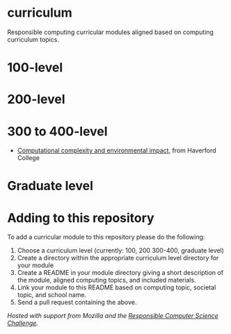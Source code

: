 # curriculum
Responsible computing curricular modules aligned based on computing curriculum topics.

# 100-level

# 200-level

# 300 to 400-level

* [Computational complexity and environmental impact](300-400-level/complexity_environmental_impact), from Haverford College

# Graduate level

# Adding to this repository
To add a curricular module to this repository please do the following:
1. Choose a curriculum level (currently: 100, 200 300-400, graduate level)
2. Create a directory within the appropriate curriculum level directory for your module
3. Create a README in your module directory giving a short description of the module, aligned computing topics, and included materials.
4. Link your module to this README based on computing topic, societal topic, and school name.
5. Send a pull request containing the above.

<em>Hosted with support from Mozilla and the [Responsible Computer Science Challenge](https://foundation.mozilla.org/en/what-we-fund/awards/responsible-computer-science-challenge/).</em>
